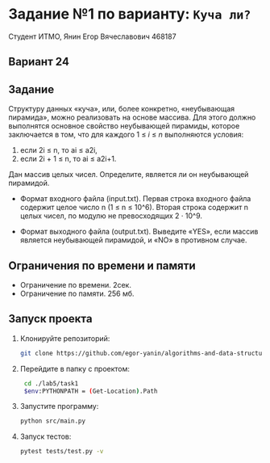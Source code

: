 # Задание №1 по варианту: `Куча ли?`
Студент ИТМО, Янин Егор Вячеславович  468187

## Вариант 24

## Задание 

Структуру данных «куча», или, более конкретно, «неубывающая пирамида»,
можно реализовать на основе массива.
Для этого должно выполнятся основное свойство неубывающей пирамиды,
которое заключается в том, что для каждого 1 ≤ *i* ≤ *n* выполняются условия:

1. если 2i ≤ n, то ai ≤ a2i,
2. если 2i + 1 ≤ n, то ai ≤ a2i+1.

Дан массив целых чисел. Определите, является ли он неубывающей пирамидой.
* Формат входного файла (input.txt). Первая строка входного файла содержит целое число n (1 ≤ n ≤ 10^6). Вторая строка содержит n целых чисел,
по модулю не превосходящих 2 · 10^9.


* Формат выходного файла (output.txt). Выведите «YES», если массив является неубывающей пирамидой, и «NO» в противном случае.



## Ограничения по времени и памяти

- Ограничение по времени. 2сек.
- Ограничение по памяти. 256 мб.


## Запуск проекта
1. Клонируйте репозиторий:
   ```bash
   git clone https://github.com/egor-yanin/algorithms-and-data-structures.git
   ```
2. Перейдите в папку с проектом:
   ```bash
    cd ./lab5/task1
    $env:PYTHONPATH = (Get-Location).Path
   ```
3. Запустите программу:
   ```bash
   python src/main.py
   ```
4. Запуск тестов:
   ```bash
   pytest tests/test.py -v
   ```